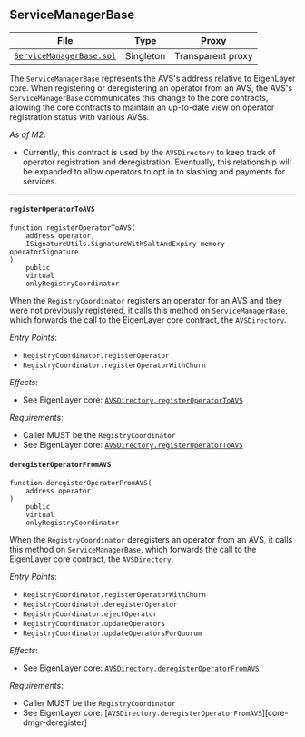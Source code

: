 [core-registerToAVS]: https://github.com/Layr-Labs/eigenlayer-contracts/blob/dev/docs/core/AVSDirectory.md#registeroperatortoavs
[core-deregisterFromAVS]: https://github.com/Layr-Labs/eigenlayer-contracts/blob/dev/docs/core/AVSDirectory.md#deregisteroperatorfromavs

## ServiceManagerBase

| File | Type | Proxy |
| -------- | -------- | -------- |
| [`ServiceManagerBase.sol`](../src/ServiceManagerBase.sol) | Singleton | Transparent proxy |

The `ServiceManagerBase` represents the AVS's address relative to EigenLayer core. When registering or deregistering an operator from an AVS, the AVS's `ServiceManagerBase` communicates this change to the core contracts, allowing the core contracts to maintain an up-to-date view on operator registration status with various AVSs.

*As of M2*:
* Currently, this contract is used by the `AVSDirectory` to keep track of operator registration and deregistration. Eventually, this relationship will be expanded to allow operators to opt in to slashing and payments for services.

---    

#### `registerOperatorToAVS`

```solidity
function registerOperatorToAVS(
    address operator,
    ISignatureUtils.SignatureWithSaltAndExpiry memory operatorSignature
) 
    public 
    virtual 
    onlyRegistryCoordinator
```

When the `RegistryCoordinator` registers an operator for an AVS and they were not previously registered, it calls this method on `ServiceManagerBase`, which forwards the call to the EigenLayer core contract, the `AVSDirectory`.

*Entry Points*:
* `RegistryCoordinator.registerOperator`
* `RegistryCoordinator.registerOperatorWithChurn`

*Effects*:
* See EigenLayer core: [`AVSDirectory.registerOperatorToAVS`][core-registerToAVS]

*Requirements*:
* Caller MUST be the `RegistryCoordinator`
* See EigenLayer core: [`AVSDirectory.registerOperatorToAVS`][core-registerToAVS]

#### `deregisterOperatorFromAVS`

```solidity
function deregisterOperatorFromAVS(
    address operator
) 
    public 
    virtual 
    onlyRegistryCoordinator
```

When the `RegistryCoordinator` deregisters an operator from an AVS, it calls this method on `ServiceManagerBase`, which forwards the call to the EigenLayer core contract, the `AVSDirectory`.

*Entry Points*:
* `RegistryCoordinator.registerOperatorWithChurn`
* `RegistryCoordinator.deregisterOperator`
* `RegistryCoordinator.ejectOperator`
* `RegistryCoordinator.updateOperators`
* `RegistryCoordinator.updateOperatorsForQuorum`

*Effects*:
* See EigenLayer core: [`AVSDirectory.deregisterOperatorFromAVS`][core-deregisterFromAVS]

*Requirements*:
* Caller MUST be the `RegistryCoordinator`
* See EigenLayer core: [`AVSDirectory.deregisterOperatorFromAVS`][core-dmgr-deregister]